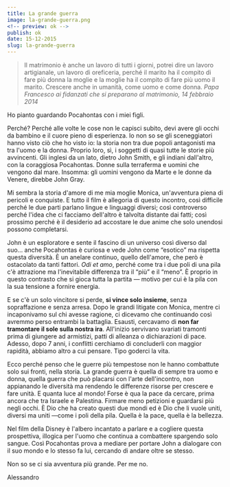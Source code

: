 ```yaml
---
title: La grande guerra
image: la-grande-guerra.png
<!-- preview: ok -->
publish: ok
date: 15-12-2015
slug: la-grande-guerra
---
```


>Il matrimonio è anche un lavoro di tutti i giorni, potrei dire un lavoro artigianale, un lavoro di oreficeria, perché il marito ha il compito di fare più donna la moglie e la moglie ha il compito di fare più uomo il marito. Crescere anche in umanità, come uomo e come donna.
<cite>Papa Francesco ai fidanzati che si preparano al matrimonio, 14 febbraio 2014</cite> 

Ho pianto guardando Pocahontas con i miei figli.

Perché? Perché alle volte le cose non le capisci subito, devi avere gli occhi da bambino e il cuore pieno di esperienza. Io non so se gli sceneggiatori hanno visto ciò che ho visto io: la storia non tra due popoli antagonisti ma tra l'uomo e la donna. Proprio loro, sì, i soggetti di quasi tutte le storie più avvincenti. Gli inglesi da un lato, dietro John Smith, e gli indiani dall'altro, con la coraggiosa Pocahontas. Donne sulla terraferma e uomini che vengono dal mare. Insomma: gli uomini vengono da Marte e le donne da Venere, direbbe John Gray. 

Mi sembra la storia d'amore di me mia moglie Monica, un'avventura piena di pericoli e conquiste. E tutto il film è allegoria di questo incontro, così difficile perché le due parti parlano lingue e linguaggi diversi; così controverso perché l'idea che ci facciamo dell'altro è talvolta distante dai fatti; così prossimo perché è il desiderio ad accostare le due anime che solo unendosi possono completarsi. 

John è un esploratore e sente il fascino di un universo così diverso dal suo... anche Pocahontas è curiosa e vede John come “esotico” ma rispetta questa diversità. È un anelare continuo, quello dell'amore, che però è ostacolato da tanti fattori. *Odi et amo*, perché come tra i due poli di una pila c'è attrazione ma l'inevitabile differenza tra il “più” e il “meno”. È proprio in questo contrasto che si gioca tutta la partita &mdash; motivo per cui è la pila con la sua tensione a fornire energia. 

E se c'è un solo vincitore si perde, **si vince solo insieme**, senza sopraffazione e senza arresa. Dopo le grandi litigate con Monica, mentre ci incaponivamo sul chi avesse ragione, ci dicevamo che continuando così avremmo perso entrambi la battaglia. Esausti, cercavamo di **non far tramontare il sole sulla nostra ira**. All'inizio servivano svariati tramonti prima di giungere ad armistizi, patti di alleanza o dichiarazioni di pace. Adesso, dopo 7 anni, i conflitti cerchiamo di concluderli con maggior rapidità, abbiamo altro a cui pensare. Tipo goderci la vita.

Ecco perché penso che le guerre più tempestose non le hanno combattute solo sui fronti, nella storia. La grande guerra è quella di sempre tra uomo e donna, quella guerra che può placarsi con l'arte dell'incontro, non appianando le diversità ma rendendo le differenze risorse per crescere e fare unità. E quanta luce al mondo! Forse è qua la pace da cercare, prima ancora che tra Israele e Palestina. Firmare meno petizioni e guardarsi più negli occhi. È Dio che ha creato questi due mondi ed è Dio che li vuole uniti, diversi ma uniti &mdash;come i poli della pila. Quella è la pace, quella è la bellezza. 

Nel film della Disney è l'albero incantato a parlare e a cogliere questa prospettiva, illogica per l'uomo che continua a combattere spargendo solo sangue. Così Pocahontas prova a mediare per portare John a dialogare con il suo mondo e lo stesso fa lui, cercando di andare oltre se stesso. 

Non so se ci sia avventura più grande. Per me no.

Alessandro





